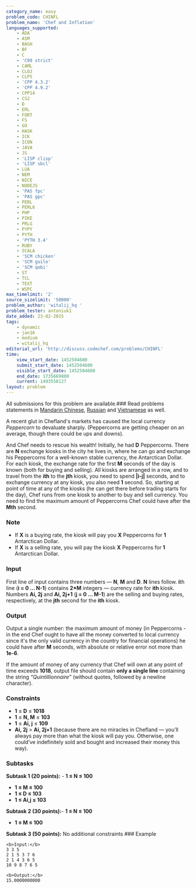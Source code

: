 ```yaml
---
category_name: easy
problem_code: CHINFL
problem_name: 'Chef and Inflation'
languages_supported:
    - ADA
    - ASM
    - BASH
    - BF
    - C
    - 'C99 strict'
    - CAML
    - CLOJ
    - CLPS
    - 'CPP 4.3.2'
    - 'CPP 4.9.2'
    - CPP14
    - CS2
    - D
    - ERL
    - FORT
    - FS
    - GO
    - HASK
    - ICK
    - ICON
    - JAVA
    - JS
    - 'LISP clisp'
    - 'LISP sbcl'
    - LUA
    - NEM
    - NICE
    - NODEJS
    - 'PAS fpc'
    - 'PAS gpc'
    - PERL
    - PERL6
    - PHP
    - PIKE
    - PRLG
    - PYPY
    - PYTH
    - 'PYTH 3.4'
    - RUBY
    - SCALA
    - 'SCM chicken'
    - 'SCM guile'
    - 'SCM qobi'
    - ST
    - TCL
    - TEXT
    - WSPC
max_timelimit: '2'
source_sizelimit: '50000'
problem_author: 'witalij_hq '
problem_tester: antoniuk1
date_added: 23-02-2015
tags:
    - dynamic
    - jan16
    - medium
    - witalij_hq
editorial_url: 'http://discuss.codechef.com/problems/CHINFL'
time:
    view_start_date: 1452504600
    submit_start_date: 1452504600
    visible_start_date: 1452504600
    end_date: 1735669800
    current: 1493558127
layout: problem
---
```

All submissions for this problem are available.###  Read problems statements in [Mandarin Chinese](http://www.codechef.com/download/translated/JAN16/mandarin/CHINFL.pdf), [Russian](http://www.codechef.com/download/translated/JAN16/russian/CHINFL.pdf) and [Vietnamese](http://www.codechef.com/download/translated/JAN16/vietnamese/CHINFL.pdf) as well.

A recent glut in Chefland's markets has caused the local currency _Peppercorn_ to devaluate sharply. (Peppercorns are getting cheaper on an average, though there could be ups and downs).

And Chef needs to rescue his wealth! Initially, he had **D** Peppercorns. There are **N** exchange kiosks in the city he lives in, where he can go and exchange his Peppercorns for a well-known stable currency, the Antarctican Dollar. For each kiosk, the exchange rate for the first **M** seconds of the day is known (both for buying and selling). All kiosks are arranged in a row, and to travel from the **ith** to the **jth** kiosk, you need to spend **|i-j|** seconds, and to exchange currency at any kiosk, you also need **1** second. So, starting at point of time  at any of the kiosks (he can get there before trading starts for the day), Chef runs from one kiosk to another to buy and sell currency. You need to find the maximum amount of Peppercorns Chef could have after the **Mth** second.

### Note

- If **X** is a buying rate, the kiosk will pay you **X** Peppercorns for **1** Antarctican Dollar.
- If **X** is a selling rate, you will pay the kiosk **X** Peppercorns for **1** Antarctican Dollar.

### Input

First line of input contains three numbers — **N**, **M** and **D**. **N** lines follow. **i**th line (**i = 0 … N-1**) contains **2\*M** integers — currency rate for **ith** kiosk. Numbers **Ai, 2j** and **Ai, 2j+1** (**j = 0 … M-1**) are the selling and buying rates, respectively, at the **jth** second for the **ith** kiosk.

### Output

Output a single number: the maximum amount of money (in Peppercorns - in the end Chef ought to have all the money converted to local currency since it's the only valid currency in the country for financial operations) he could have after **M** seconds, with absolute or relative error not more than **1e-6**.

If the amount of money of any currency that Chef will own at any point of time exceeds **1018**, output file should contain **only a single line** containing the string _“Quintillionnaire”_ (without quotes, followed by a newline character).

### Constraints

- **1** ≤ **D** ≤ **1018**
- **1** ≤ **N, M** ≤ **103**
- **1** ≤ **Ai, j** ≤ **109**
- **Ai, 2j** > **Ai, 2j+1** (because there are no miracles in Chefland — you’ll always pay more than what the kiosk will pay you. Otherwise, one could’ve indefinitely sold and bought and increased their money this way).

### Subtasks

**Subtask 1 (20 points):** - **1 ≤ N ≤ 100**
- **1 ≤ M ≤ 100**
- **1 ≤ D ≤ 103**
- **1 ≤ Ai,j ≤ 103**

**Subtask 2 (30 points):**- **1 ≤ N ≤ 100**
- **1 ≤ M ≤ 100**

**Subtask 3 (50 points):** No additional constraints ### Example

```
<b>Input:</b>
3 3 5
2 1 5 3 7 6
2 1 4 3 6 5
10 9 8 7 6 5

<b>Output:</b>
15.0000000000

```